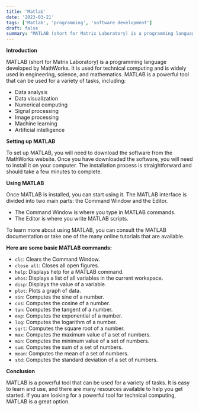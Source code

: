 ```yaml
---
title: 'Matlab'
date: '2023-03-21'
tags: ['Matlab', 'programming', 'software development']
draft: false
summary: "MATLAB (short for Matrix Laboratory) is a programming language developed by MathWorks. It is used for technical computing and is widely used in engineering, science, and mathematics."
---
```


**Introduction**

MATLAB (short for Matrix Laboratory) is a programming language developed by MathWorks. It is used for technical computing and is widely used in engineering, science, and mathematics. MATLAB is a powerful tool that can be used for a variety of tasks, including:

* Data analysis
* Data visualization
* Numerical computing
* Signal processing
* Image processing
* Machine learning
* Artificial intelligence

**Setting up MATLAB**

To set up MATLAB, you will need to download the software from the MathWorks website. Once you have downloaded the software, you will need to install it on your computer. The installation process is straightforward and should take a few minutes to complete.

**Using MATLAB**

Once MATLAB is installed, you can start using it. The MATLAB interface is divided into two main parts: the Command Window and the Editor.

* The Command Window is where you type in MATLAB commands.
* The Editor is where you write MATLAB scripts.

To learn more about using MATLAB, you can consult the MATLAB documentation or take one of the many online tutorials that are available.

**Here are some basic MATLAB commands:**

* `clc`: Clears the Command Window.
* `close all`: Closes all open figures.
* `help`: Displays help for a MATLAB command.
* `whos`: Displays a list of all variables in the current workspace.
* `disp`: Displays the value of a variable.
* `plot`: Plots a graph of data.
* `sin`: Computes the sine of a number.
* `cos`: Computes the cosine of a number.
* `tan`: Computes the tangent of a number.
* `exp`: Computes the exponential of a number.
* `log`: Computes the logarithm of a number.
* `sqrt`: Computes the square root of a number.
* `max`: Computes the maximum value of a set of numbers.
* `min`: Computes the minimum value of a set of numbers.
* `sum`: Computes the sum of a set of numbers.
* `mean`: Computes the mean of a set of numbers.
* `std`: Computes the standard deviation of a set of numbers.

**Conclusion**

MATLAB is a powerful tool that can be used for a variety of tasks. It is easy to learn and use, and there are many resources available to help you get started. If you are looking for a powerful tool for technical computing, MATLAB is a great option.